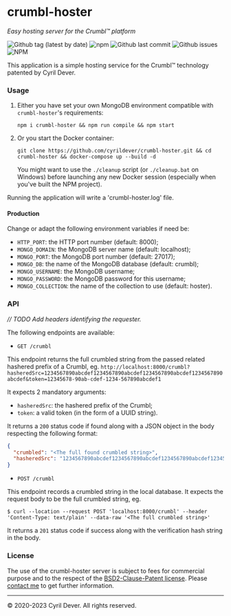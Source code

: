 # crumbl-hoster
_Easy hosting server for the Crumbl&trade; platform_

![Github tag (latest by date)](https://img.shields.io/github/v/tag/cyrildever/crumbl-hoster)
![npm](https://img.shields.io/npm/dw/crumbl-hoster)
![Github last commit](https://img.shields.io/github/last-commit/cyrildever/crumbl-hoster)
![Github issues](https://img.shields.io/github/issues/cyrildever/crumbl-hoster)
![NPM](https://img.shields.io/npm/l/crumbl-hoster)

This application is a simple hosting service for the Crumbl&trade; technology patented by Cyril Dever.

### Usage

1. Either you have set your own MongoDB environment compatible with `crumbl-hoster`'s requirements:
    ```console
    npm i crumbl-hoster && npm run compile && npm start
    ```

2. Or you start the Docker container:
    ```console
    git clone https://github.com/cyrildever/crumbl-hoster.git && cd crumbl-hoster && docker-compose up --build -d
    ```
    You might want to use the `./cleanup` script (or `./cleanup.bat` on Windows) before launching any new Docker session (especially when you've built the NPM project).


Running the application will write a 'crumbl-hoster.log' file.

#### Production

Change or adapt the following environment variables if need be:
* `HTTP_PORT`: the HTTP port number (default: 8000);
* `MONGO_DOMAIN`: the MongoDB server name (default: localhost);
* `MONGO_PORT`: the MongoDB port number (default: 27017);
* `MONGO_DB`: the name of the MongoDB database (default: crumbl);
* `MONGO_USERNAME`: the MongoDB username;
* `MONGO_PASSWORD`: the MongoDB password for this username;
* `MONGO_COLLECTION`: the name of the collection to use (default: hoster).


### API

_// TODO Add headers identifying the requester._

The following endpoints are available:

* `GET /crumbl`

This endpoint returns the full crumbled string from the passed related hashered prefix of a Crumbl, eg. `http://localhost:8000/crumbl?hasheredSrc=1234567890abcdef1234567890abcdef1234567890abcdef1234567890abcdef&token=12345678-90ab-cdef-1234-567890abcdef1`

It expects 2 mandatory arguments:
- `hasheredSrc`: the hashered prefix of the Crumbl;
- `token`: a valid token (in the form of a UUID string).

It returns a `200` status code if found along with a JSON object in the body respecting the following format:
```json
{
  "crumbled": "<The full found crumbled string>",
  "hasheredSrc": "1234567890abcdef1234567890abcdef1234567890abcdef1234567890abcdef"
}
```

* `POST /crumbl`

This endpoint records a crumbled string in the local database.
It expects the request body to be the full crumbled string, eg.
```console
$ curl --location --request POST 'localhost:8000/crumbl' --header 'Content-Type: text/plain' --data-raw '<The full crumbled string>'
```

It returns a `201` status code if success along with the verification hash string in the body.


### License
The use of the crumbl-hoster server is subject to fees for commercial purpose and to the respect of the [BSD2-Clause-Patent license](LICENSE).
Please [contact me](mailto:cdever@pep-s.com) to get further information.


<hr />
&copy; 2020-2023 Cyril Dever. All rights reserved.
